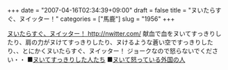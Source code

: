 +++
date = "2007-04-16T02:34:39+09:00"
draft = false
title = "ヌいたらすぐ、ヌイッター！"
categories = ["馬鹿"]
slug = "1956"
+++

<a href="http://nwitter.com" target="_blank">ヌいたらすぐ、ヌイッター！
http://nwitter.com/</a>
献血で血をヌいてすっきりしたり、肩の力がヌけてすっきりしたり、ヌけるような蒼い空ですっきりしたり、、とにかくヌいたらすぐ、ヌイッター！
ジョークなので怒らないでください・・
■<a href="http://twitter.1x1.jp/search/?keyword=%E3%83%8C%E3%81%84%E3%81%A6%E3%81%99%E3%81%A3%E3%81%8D%E3%82%8A%E3%81%97%E3%81%BE%E3%81%97%E3%81%9F%EF%BC%81&lang=" target="_blank">ヌいてすっきりした人たち</a>
■<a href="http://twitter.com/Lobo_X/statuses/29015271" target="_blank">ヌいて怒っている外国の人</a>
